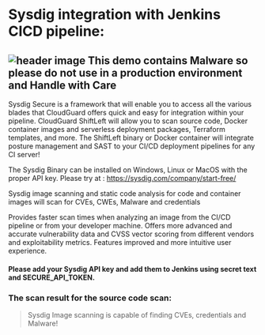 # Sysdig integration with Jenkins CICD pipeline:

## ![header image](warning.jpeg) This demo contains Malware so please do not use in a production environment and Handle with Care


Sysdig Secure is a framework that will enable you to access all the various blades that CloudGuard offers quick and easy for integration within your pipeline.
CloudGuard ShiftLeft will allow you to scan source code, Docker container images and serverless deployment packages, Terraform templates, and more. 
The ShiftLeft binary or Docker container will integrate posture management and SAST to your CI/CD deployment pipelines for any CI server!

The Sysdig  Binary can be installed on Windows, Linux or MacOS with the proper API key. Please try at : https://sysdig.com/company/start-free/


Sysdig image scanning and static code analysis for code and container images will scan for CVEs, CWEs, Malware and credentials 


Provides faster scan times when analyzing an image from the CI/CD pipeline or from your developer machine.
Offers more advanced and accurate vulnerability data and CVSS vector scoring from different vendors and exploitability metrics.
Features improved and more intuitive user experience.




#### Please add your Sysdig API key and add them to Jenkins using secret text and SECURE_API_TOKEN.

### The scan result for the source code scan:

> Sysdig Image scanning is capable of finding CVEs, credentials and Malware!


